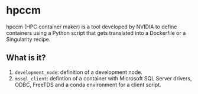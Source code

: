 # hpccm

hpccm (HPC container maker) is a tool developed by NVIDIA to define containers
using a Python script that gets translated into a Dockerfile or a Singularity
recipe.


## What is it?

1. `development_node`: definition of a development node.
1. `mssql_client`: defintion of a container with Microsoft
   SQL Server drivers, ODBC, FreeTDS and a conda environment
   for a client script.
